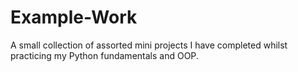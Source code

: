 # Example-Work
A small collection of assorted mini projects I have completed whilst practicing my Python fundamentals and OOP.
